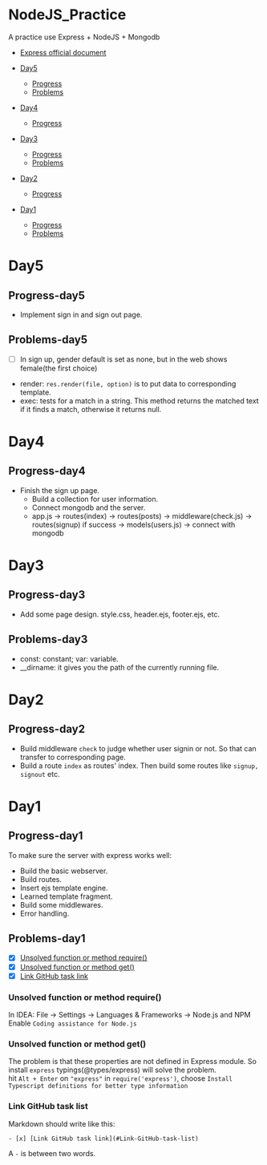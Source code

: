 # NodeJS_Practice
A practice use Express + NodeJS + Mongodb  
- [Express official document](http://expressjs.com/)

- [Day5](#Day5)
  - [Progress](#Progress-day5)
  - [Problems](#Problems-day5)
- [Day4](#Day4)
  - [Progress](#Progress-day4)
- [Day3](#Day3)
  - [Progress](#Progress-day3)
  - [Problems](#Problems-day3)
- [Day2](#Day2)
  - [Progress](#Progress-day2)
- [Day1](#Day1)
  - [Progress](#Progress-day1)
  - [Problems](#Problems-day1)

# Day5
## Progress-day5
- Implement sign in and sign out page.  

## Problems-day5
- [ ] In sign up, gender default is set as none, but in the web shows female(the first choice) 
- render: `res.render(file, option)` is to put data to corresponding template.
- exec: tests for a match in a string. This method returns the matched text if it finds a match, otherwise it returns null.

# Day4
## Progress-day4
- Finish the sign up page.
  - Build a collection for user information.
  - Connect mongodb and the server.
  - app.js -> routes(index) -> routes(posts) -> middleware(check.js) -> routes(signup) if success -> models(users.js) -> connect with mongodb  

# Day3
## Progress-day3
- Add some page design. style.css, header.ejs, footer.ejs, etc.

## Problems-day3
- const: constant; var: variable.
- __dirname: it gives you the path of the currently running file.

# Day2
## Progress-day2
- Build middleware `check` to judge whether user signin or not. So that can transfer to corresponding page.
- Build a route `index` as routes' index. Then build some routes like `signup, signout` etc.

# Day1
## Progress-day1
To make sure the server with express works well:  

- Build the basic webserver.
- Build routes.
- Insert ejs template engine.
- Learned template fragment.
- Build some middlewares.
- Error handling.

## Problems-day1
- [x] [Unsolved function or method require()](#Unsolved-function-or-method-require())
- [x] [Unsolved function or method get()](#Unsolved-function-or-method-get())
- [x] [Link GitHub task link](#Link-GitHub-task-list)

### Unsolved function or method require()
In IDEA: File -> Settings -> Languages & Frameworks -> Node.js and NPM  
Enable `Coding assistance for Node.js`

### Unsolved function or method get()
The problem is that these properties are not defined in Express module. So install `express` typings(@types/express) will solve the problem.  
hit `Alt + Enter` on `"express"` in `require('express')`, choose `Install Typescript definitions for better type information`  

### Link GitHub task list
Markdown should write like this:
```
- [x] [Link GitHub task link](#Link-GitHub-task-list)
```
A `-` is between two words.

